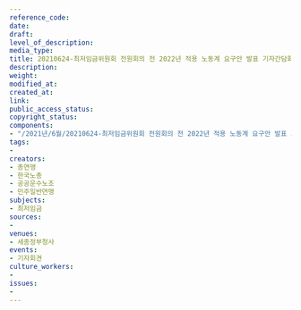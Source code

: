 ```yaml
---
reference_code: 
date: 
draft: 
level_of_description: 
media_type: 
title: 20210624-최저임금위원회 전원회의 전 2022년 적용 노동계 요구안 발표 기자간담회
description: 
weight: 
modified_at: 
created_at: 
link: 
public_access_status: 
copyright_status: 
components:
- "/2021년/6월/20210624-최저임금위원회 전원회의 전 2022년 적용 노동계 요구안 발표 기자간담회/_R621892.jpg"
tags:
- 
creators:
- 총연맹
- 한국노총
- 공공운수노조
- 민주일반연맹
subjects:
- 최저임금
sources:
- 
venues:
- 세종정부청사
events:
- 기자회견
culture_workers:
- 
issues:
- 
---
```

